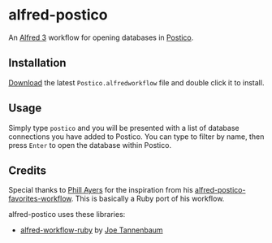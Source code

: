 # alfred-postico

An [Alfred 3](https://www.alfredapp.com/) workflow for opening databases in [Postico](https://eggerapps.at/postico/).

## Installation

[Download](https://github.com/goronfreeman/alfred-postico/releases/latest) the latest `Postico.alfredworkflow` file and double click it to install.

## Usage

Simply type `postico` and you will be presented with a list of database connections you have added to Postico. You can type to filter by name, then press `Enter` to open the database within Postico.

## Credits

Special thanks to [Phill Ayers](https://github.com/payers1) for the inspiration from his [alfred-postico-favorites-workflow](https://github.com/payers1/alfred-postico-favorites-workflow). This is basically a Ruby port of his workflow.

alfred-postico uses these libraries:

* [alfred-workflow-ruby](https://github.com/joetannenbaum/alfred-workflow-ruby) by [Joe Tannenbaum](https://github.com/joetannenbaum)
